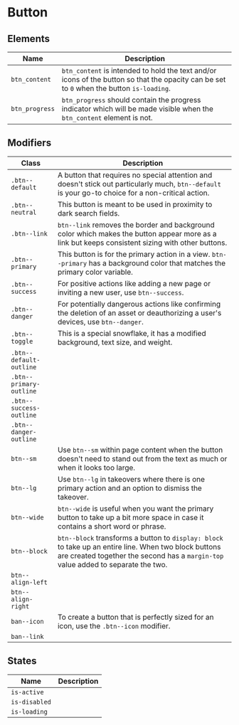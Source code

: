 # Button

## Elements

| Name           | Description                                                  |
| -------------- | ------------------------------------------------------------ |
| `btn_content`  | `btn_content` is intended to hold the text and/or icons of the button so that the opacity can be set to `0` when the button `is-loading`. |
| `btn_progress` | `btn_progress` should contain the progress indicator which will be made visible when the `btn_content` element is not. |

## Modifiers

| Class           | Description                                                  |
| --------------- | ------------------------------------------------------------ |
| `.btn--default` | A button that requires no special attention and doesn't stick out particularly much, `btn--default` is your go-to choice for a non-critical action. |
| `.btn--neutral` | This button is meant to be used in proximity to dark search fields. |
| `.btn--link`    | `btn--link` removes the border and background color which makes the button appear more as a link but keeps consistent sizing with other buttons. |
| `.btn--primary` | This button is for the primary action in a view. `btn--primary` has a background color that matches the primary color variable. |
| `.btn--success` | For positive actions like adding a new page or inviting a new user, use `btn--success`. |
| `.btn--danger`  | For potentially dangerous actions like confirming the deletion of an asset or deauthorizing a user's devices, use `btn--danger`. |
| `.btn--toggle`  | This is a special snowflake, it has a modified background, text size, and weight. |
| `.btn--default-outline` ||
| `.btn--primary-outline` ||
| `.btn--success-outline` ||
| `.btn--danger-outline`  ||
| `btn--sm` |Use `btn--sm` within page content when the button doesn't need to stand out from the text as much or when it looks too large.|
| `btn--lg` |Use `btn--lg` in takeovers where there is one primary action and an option to dismiss the takeover.|
| `btn--wide` |`btn--wide` is useful when you want the primary button to take up a bit more space in case it contains a short word or phrase.|
| `btn--block` |`btn--block` transforms a button to `display: block` to take up an entire line. When two block buttons are created together the second has a `margin-top` value added to separate the two.|
| `btn--align-left` ||
| `btn--align-right` ||
| `ban--icon` |To create a button that is perfectly sized for an icon, use the `.btn--icon` modifier.|
| `ban--link` ||

## States

| Name          | Description |
| ------------- | ----------- |
| `is-active`   |             |
| `is-disabled` |             |
| `is-loading`  |             |
